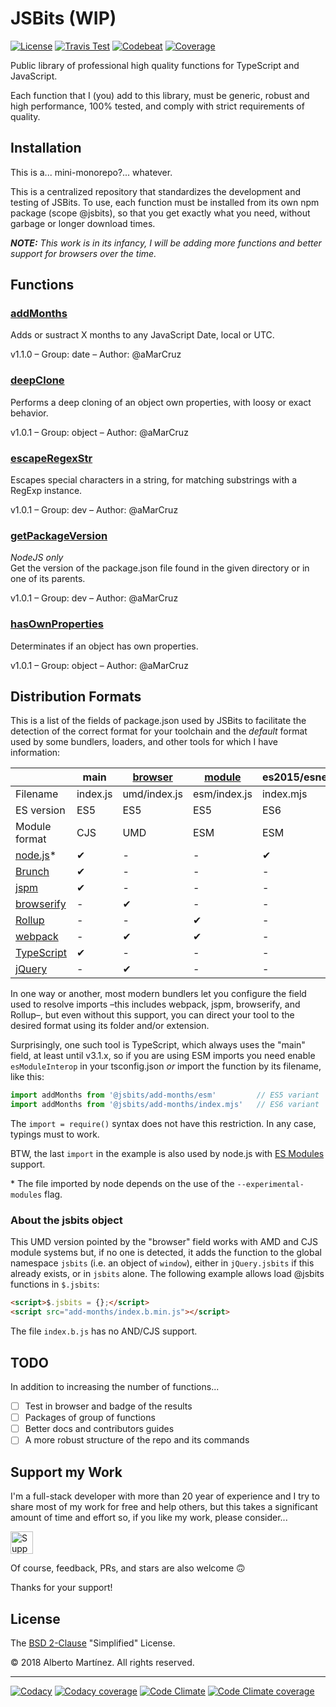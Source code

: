 # JSBits (WIP)

[![License][license-badge]][license-url]
[![Travis Test][travis-badge]][travis-url]
[![Codebeat][codebeat-badge]][codebeat-url]
[![Coverage][codecov-badge]][codecov-url]

Public library of professional high quality functions for TypeScript and JavaScript.

Each function that I (you) add to this library, must be generic, robust and high performance, 100% tested, and comply with strict requirements of quality.

## Installation

This is a... mini-monorepo?... whatever.

This is a centralized repository that standardizes the development and testing of JSBits. To use, each function must be installed from its own npm package (scope @jsbits), so that you get exactly what you need, without garbage or longer download times.

_**NOTE:** This work is in its infancy, I will be adding more functions and better support for browsers over the time._

## Functions

<!--BEGIN_FUNCTION_LIST-->
### [addMonths](packages/add-months)

Adds or sustract X months to any JavaScript Date, local or UTC.

v1.1.0 &ndash; Group: date &ndash; Author: @aMarCruz

### [deepClone](packages/deep-clone)

Performs a deep cloning of an object own properties, with loosy or exact behavior.

v1.0.1 &ndash; Group: object &ndash; Author: @aMarCruz

### [escapeRegexStr](packages/escape-regex-str)

Escapes special characters in a string, for matching substrings with a RegExp instance.

v1.0.1 &ndash; Group: dev &ndash; Author: @aMarCruz

### [getPackageVersion](packages/get-package-version)

_NodeJS only_<br>
Get the version of the package.json file found in the given directory or in one of its parents.

v1.0.1 &ndash; Group: dev &ndash; Author: @aMarCruz

### [hasOwnProperties](packages/has-own-properties)

Determinates if an object has own properties.

v1.0.1 &ndash; Group: object &ndash; Author: @aMarCruz
<!--END_FUNCTION_LIST-->

## Distribution Formats

This is a list of the fields of package.json used by JSBits to facilitate the detection of the correct format for your toolchain and the _default_ format used by some bundlers, loaders, and other tools for which I have information:

&nbsp;          | main     | [browser][1] | [module][2]  | es2015/esnext | $.jsbits/jsbits
--------------- | -------- | ------------ | ------------ | ------------- | ---------------
Filename        | index.js | umd/index.js | esm/index.js | index.mjs     | index.b.min.js
ES version      | ES5      | ES5          | ES5          | ES6           | ES5
Module format   | CJS      | UMD          | ESM          | ESM           | IIFE
[node.js][3]\*  | ✔        | -            | -            | ✔             | -
[Brunch][4]     | ✔        | -            | -            | -             | -
[jspm][5]       | ✔        | -            | -            | -             | -
[browserify][6] | -        | ✔            | -            | -             | -
[Rollup][7]     | -        | -            | ✔            | -             | -
[webpack][8]    | -        | ✔            | ✔            | -             | -
[TypeScript][9] | ✔        | -            | -            | -             | -
[jQuery][10]    | -        | ✔            | -            | -             | ✔

In one way or another, most modern bundlers let you configure the field used to resolve imports &ndash;this includes webpack, jspm, browserify, and Rollup&ndash;, but even without this support, you can direct your tool to the desired format using its folder and/or extension.

Surprisingly, one such tool is TypeScript, which always uses the "main" field, at least until v3.1.x, so if you are using ESM imports you need enable `esModuleInterop` in your tsconfig.json _or_ import the function by its filename, like this:

```ts
import addMonths from '@jsbits/add-months/esm'         // ES5 variant
import addMonths from '@jsbits/add-months/index.mjs'   // ES6 variant
```

The `import = require()` syntax does not have this restriction. In any case, typings must to work.

BTW, the last `import` in the example is also used by node.js with [ES Modules](https://nodejs.org/dist/latest/docs/api/esm.html) support.

\* The file imported by node depends on the use of the `--experimental-modules` flag.

### About the jsbits object

This UMD version pointed by the "browser" field works with AMD and CJS module systems but, if no one is detected, it adds the function to the global namespace `jsbits` (i.e. an object of `window`), either in `jQuery.jsbits` if this already exists, or in `jsbits` alone. The following example allows load @jsbits functions in `$.jsbits`:

```html
<script>$.jsbits = {};</script>
<script src="add-months/index.b.min.js"></script>
```

The file `index.b.js` has no AND/CJS support.

## TODO

In addition to increasing the number of functions...

- [ ] Test in browser and badge of the results
- [ ] Packages of group of functions
- [ ] Better docs and contributors guides
- [ ] A more robust structure of the repo and its commands

## Support my Work

I'm a full-stack developer with more than 20 year of experience and I try to share most of my work for free and help others, but this takes a significant amount of time and effort so, if you like my work, please consider...

[<img src="https://amarcruz.github.io/images/kofi_blue.png" height="36" title="Support Me on Ko-fi" />][kofi-url]

Of course, feedback, PRs, and stars are also welcome 🙃

Thanks for your support!

## License

The [BSD 2-Clause](LICENSE) "Simplified" License.

&copy; 2018 Alberto Martínez. All rights reserved.

---
[![Codacy][codacy-badge]][codacy-url]
[![Codacy coverage][codacyc-badge]][codacyc-url]
[![Code Climate][climate-badge]][climate-url]
[![Code Climate coverage][climatec-badge]][climatec-url]

<!-- Badges and Refs (badges for the branch 'master') -->
[license-badge]:  https://img.shields.io/badge/license-BSD%202--Clause-blue.svg
[license-url]:    https://github.com/aMarCruz/jsbits/blob/master/LICENSE
[travis-badge]:   https://travis-ci.org/ProJSLib/jsbits.svg?branch=master
[travis-url]:     https://travis-ci.org/ProJSLib/jsbits
[codebeat-badge]: https://codebeat.co/badges/5b07ccc1-be43-41d8-aeaf-eee1913d4173
[codebeat-url]:   https://codebeat.co/projects/github-com-projslib-jsbits-master
[codecov-badge]:  https://codecov.io/gh/ProJSLib/jsbits/branch/master/graph/badge.svg
[codecov-url]:    https://codecov.io/gh/ProJSLib/jsbits
[climate-badge]:  https://api.codeclimate.com/v1/badges/e991c05e8a92448d30f0/maintainability
[climate-url]:    https://codeclimate.com/github/ProJSLib/jsbits/maintainability
[climatec-badge]: https://api.codeclimate.com/v1/badges/e991c05e8a92448d30f0/test_coverage
[climatec-url]:   https://codeclimate.com/github/ProJSLib/jsbits/test_coverage
[codacy-badge]:   https://api.codacy.com/project/badge/Grade/0d842f1b749340ec90277fb3b2da4e86
[codacy-url]:     https://www.codacy.com/app/ProJSLib/jsbits?utm_source=github.com&amp;utm_medium=referral&amp;utm_content=ProJSLib/jsbits&amp;utm_campaign=Badge_Grade
[codacyc-badge]:  https://api.codacy.com/project/badge/Coverage/0d842f1b749340ec90277fb3b2da4e86
[codacyc-url]:    https://www.codacy.com/app/ProJSLib/jsbits?utm_source=github.com&utm_medium=referral&utm_content=ProJSLib/jsbits&utm_campaign=Badge_Coverage
[kofi-url]:       https://ko-fi.com/C0C7LF7I
[1]: https://github.com/defunctzombie/package-browser-field-spec
[2]: https://github.com/rollup/rollup/wiki/pkg.module
[3]: https://nodejs.org/
[4]: https://brunch.io/
[5]: https://jspm.org/
[6]: http://browserify.org/
[7]: https://rollupjs.org/
[8]: webpack.js.org/
[9]: typescriptlang.org/
[10]: https://jquery.com/
